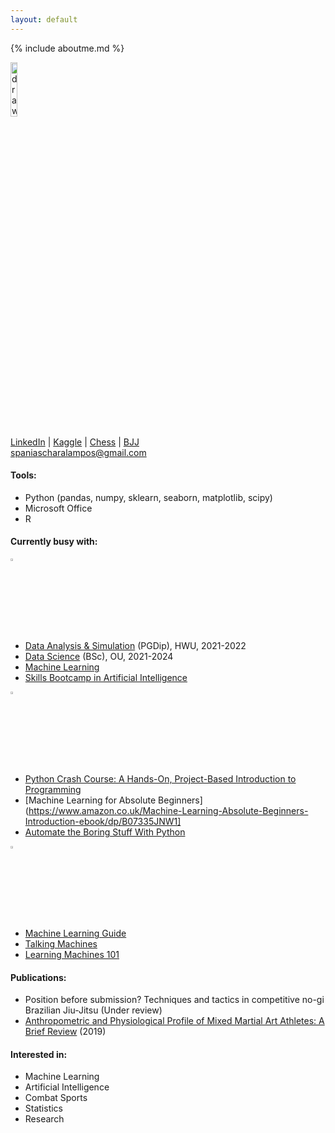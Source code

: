 ```yaml
---
layout: default
---
```


{% include aboutme.md %}

<img src="https://avatars.githubusercontent.com/u/78966278?v=4" alt="drawing" width="15%"/>  

[LinkedIn](https://www.linkedin.com/in/charalamposspanias/) | [Kaggle](https://www.kaggle.com/cspanias) | [Chess](https://www.chess.com/member/spaniasch) | [BJJ](https://smoothcomp.com/en/profile/101916)  
spaniascharalampos@gmail.com  

#### Tools: 
- Python (pandas, numpy, sklearn, seaborn, matplotlib, scipy)
- Microsoft Office
- R

#### Currently busy with:

<img src="https://pic.onlinewebfonts.com/svg/img_216768.png" alt="studying" width="3%"/> 

- [Data Analysis & Simulation](https://www.hw.ac.uk/) (PGDip), HWU, 2021-2022    
- [Data Science](https://www.open.ac.uk/courses/statistics/degrees/bsc-data-science-r38) (BSc), OU, 2021-2024  
- [Machine Learning](https://www.coursera.org/learn/machine-learning#about)  
- [Skills Bootcamp in Artificial Intelligence](https://instituteofcoding.org/skillsbootcamps/course/skills-bootcamp-in-artificial-intelligence/)  

<img src="https://www.clipartmax.com/png/full/218-2188573_reading-filled-icon-reading-logo-black-png.png" alt="reading" width="3%" />  

- [Python Crash Course: A Hands-On, Project-Based Introduction to Programming](https://nostarch.com/pythoncrashcourse2e) 
- [Machine Learning for Absolute Beginners](https://www.amazon.co.uk/Machine-Learning-Absolute-Beginners-Introduction-ebook/dp/B07335JNW1] 
- [Automate the Boring Stuff With Python](https://automatetheboringstuff.com/)  

<img src="https://datarespons.com/wp-content/uploads/2019/01/podcast-icon.png" alt="podcast" width="3%" />  

- [Machine Learning Guide](https://ocdevel.com/mlg)   
- [Talking Machines](http://www.thetalkingmachines.com/)  
- [Learning Machines 101](https://www.learningmachines101.com/)  

#### Publications:
- Position before submission? Techniques and tactics in competitive no-gi Brazilian Jiu-Jitsu (Under review)
- [Anthropometric and Physiological Profile of Mixed Martial Art Athletes: A Brief Review](https://www.mdpi.com/2075-4663/7/6/146) (2019)  

#### Interested in: 
- Machine Learning
- Artificial Intelligence
- Combat Sports
- Statistics
- Research
